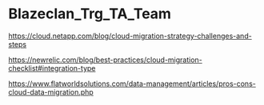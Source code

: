 # Blazeclan_Trg_TA_Team

https://cloud.netapp.com/blog/cloud-migration-strategy-challenges-and-steps


https://newrelic.com/blog/best-practices/cloud-migration-checklist#integration-type

https://www.flatworldsolutions.com/data-management/articles/pros-cons-cloud-data-migration.php

